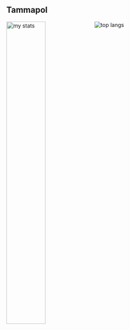 ## Tammapol

<img alt = "my stats" align = "left" width = "45%" src="https://github-readme-stats.vercel.app/api?username=ch4dum&theme=dark"/>
<img alt = "top langs" src="https://github-readme-stats.vercel.app/api/top-langs/?username=ch4dum&layout=compact&theme=dark"/>
<!--
**ch4dum/ch4dum** is a ✨ _special_ ✨ repository because its `README.md` (this file) appears on your GitHub profile.

Here are some ideas to get you started:

- 🔭 I’m currently working on ...
- 🌱 I’m currently learning ...
- 👯 I’m looking to collaborate on ...
- 🤔 I’m looking for help with ...
- 💬 Ask me about ...
- 📫 How to reach me: ...
- 😄 Pronouns: ...
- ⚡ Fun fact: ...
-->
